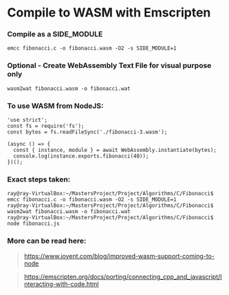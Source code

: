 # Compile to WASM with Emscripten

### Compile as a SIDE_MODULE

```
emcc fibonacci.c -o fibonacci.wasm -O2 -s SIDE_MODULE=1
```

### Optional - Create WebAssembly Text File for visual purpose only
```
wasm2wat fibonacci.wasm -o fibonacci.wat
```

### To use WASM from NodeJS:

```
'use strict';
const fs = require('fs');
const bytes = fs.readFileSync('./fibonacci-3.wasm');

(async () => {
  const { instance, module } = await WebAssembly.instantiate(bytes);
  console.log(instance.exports.fibonacci(40));
})();
```

### Exact steps taken:
```
ray@ray-VirtualBox:~/MastersProject/Project/Algorithms/C/Fibonacci$ emcc fibonacci.c -o fibonacci.wasm -O2 -s SIDE_MODULE=1
ray@ray-VirtualBox:~/MastersProject/Project/Algorithms/C/Fibonacci$ wasm2wat fibonacci.wasm -o fibonacci.wat
ray@ray-VirtualBox:~/MastersProject/Project/Algorithms/C/Fibonacci$ node fibonacci.js
```

### More can be read here:

> https://www.joyent.com/blog/improved-wasm-support-coming-to-node

> https://emscripten.org/docs/porting/connecting_cpp_and_javascript/Interacting-with-code.html
